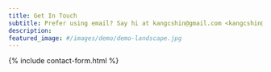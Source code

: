 ```yaml
---
title: Get In Touch
subtitle: Prefer using email? Say hi at kangcshin@gmail.com <kangcshin@gmail.com> kangcshin@gmail.com 
description: 
featured_image: #/images/demo/demo-landscape.jpg
---
```


{% include contact-form.html %}
